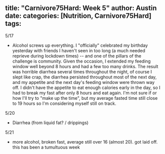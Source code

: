 title: "Carnivore75Hard: Week 5"
author: Austin
date:
categories: [Nutrition, Carnivore75Hard]
tags: 
---

5/17

* Alcohol screws up everything.  I "officially" celebrated my birthday yesterday with friends I haven't seen in too long (a much needed reprieve during lockdown times) -- and one of the pillars of the challenge is community.  Given the occasion, I extended my feeding window well beyond 8 hours and had a few too many drinks.  The result was horrible diarrhea several times throughout the night, of course I slept like crap, the diarrhea persisted throughout most of the next day, and my appetite and the next day's feeding window were thrown way off.  I didn't have the appetite to eat enough calories early in the day, so I had to break my fast after only 8 hours and eat again.  I'm not sure if or how I'll try to "make up the time", but my average fasted time still close to 19 hours so I'm considering myself still on track.
 
5/20

* Diarrhea (from liquid fat? / drippings)

5/21

* more alcohol, broken fast, average still over 16 (almost 20).  got laid off.  this has been a tumultuous week

